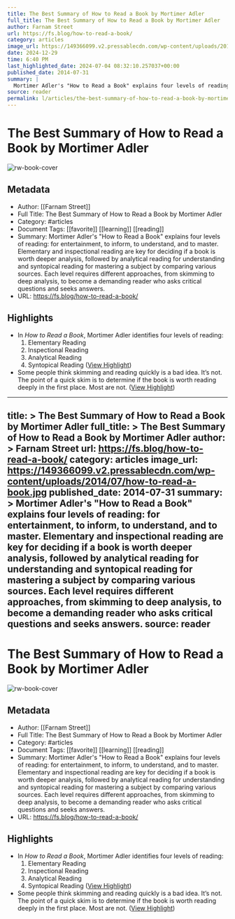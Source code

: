 ```yaml
---
title: The Best Summary of How to Read a Book by Mortimer Adler
full_title: The Best Summary of How to Read a Book by Mortimer Adler
author: Farnam Street
url: https://fs.blog/how-to-read-a-book/
category: articles
image_url: https://149366099.v2.pressablecdn.com/wp-content/uploads/2014/07/how-to-read-a-book.jpg
date: 2024-12-29
time: 6:40 PM
last_highlighted_date: 2024-07-04 08:32:10.257037+00:00
published_date: 2014-07-31
summary: |
  Mortimer Adler's "How to Read a Book" explains four levels of reading: for entertainment, to inform, to understand, and to master. Elementary and inspectional reading are key for deciding if a book is worth deeper analysis, followed by analytical reading for understanding and syntopical reading for mastering a subject by comparing various sources. Each level requires different approaches, from skimming to deep analysis, to become a demanding reader who asks critical questions and seeks answers.
source: reader
permalink: l/articles/the-best-summary-of-how-to-read-a-book-by-mortimer-adler
---
```

# The Best Summary of How to Read a Book by Mortimer Adler

![rw-book-cover](https://149366099.v2.pressablecdn.com/wp-content/uploads/2014/07/how-to-read-a-book.jpg)

## Metadata
- Author: [[Farnam Street]]
- Full Title: The Best Summary of How to Read a Book by Mortimer Adler
- Category: #articles
- Document Tags: [[favorite]] [[learning]] [[reading]] 
- Summary: Mortimer Adler's "How to Read a Book" explains four levels of reading: for entertainment, to inform, to understand, and to master. Elementary and inspectional reading are key for deciding if a book is worth deeper analysis, followed by analytical reading for understanding and syntopical reading for mastering a subject by comparing various sources. Each level requires different approaches, from skimming to deep analysis, to become a demanding reader who asks critical questions and seeks answers.
- URL: https://fs.blog/how-to-read-a-book/

## Highlights
- In *How to Read a Book*, Mortimer Adler identifies four levels of reading:
  1. Elementary Reading
  2. Inspectional Reading
  3. Analytical Reading
  4. Syntopical Reading ([View Highlight](https://read.readwise.io/read/01j1ydwxe5p9vztaxqawcr3tr1))
- Some people think skimming and reading quickly is a bad idea. It’s not.
  The point of a quick skim is to determine if the book is worth reading deeply in the first place. Most are not. ([View Highlight](https://read.readwise.io/read/01j1ydynpfpvjr6sjz8nbv53qz))


---
title: >
  The Best Summary of How to Read a Book by Mortimer Adler
full_title: >
  The Best Summary of How to Read a Book by Mortimer Adler
author: >
  Farnam Street
url: https://fs.blog/how-to-read-a-book/
category: articles
image_url: https://149366099.v2.pressablecdn.com/wp-content/uploads/2014/07/how-to-read-a-book.jpg
published_date: 2014-07-31
summary: >
  Mortimer Adler's "How to Read a Book" explains four levels of reading: for entertainment, to inform, to understand, and to master. Elementary and inspectional reading are key for deciding if a book is worth deeper analysis, followed by analytical reading for understanding and syntopical reading for mastering a subject by comparing various sources. Each level requires different approaches, from skimming to deep analysis, to become a demanding reader who asks critical questions and seeks answers.
source: reader
---
# The Best Summary of How to Read a Book by Mortimer Adler

![rw-book-cover](https://149366099.v2.pressablecdn.com/wp-content/uploads/2014/07/how-to-read-a-book.jpg)

## Metadata
- Author: [[Farnam Street]]
- Full Title: The Best Summary of How to Read a Book by Mortimer Adler
- Category: #articles
- Document Tags: [[favorite]] [[learning]] [[reading]] 
- Summary: Mortimer Adler's "How to Read a Book" explains four levels of reading: for entertainment, to inform, to understand, and to master. Elementary and inspectional reading are key for deciding if a book is worth deeper analysis, followed by analytical reading for understanding and syntopical reading for mastering a subject by comparing various sources. Each level requires different approaches, from skimming to deep analysis, to become a demanding reader who asks critical questions and seeks answers.
- URL: https://fs.blog/how-to-read-a-book/

## Highlights
- In *How to Read a Book*, Mortimer Adler identifies four levels of reading:
  1. Elementary Reading
  2. Inspectional Reading
  3. Analytical Reading
  4. Syntopical Reading ([View Highlight](https://read.readwise.io/read/01j1ydwxe5p9vztaxqawcr3tr1))
- Some people think skimming and reading quickly is a bad idea. It’s not.
  The point of a quick skim is to determine if the book is worth reading deeply in the first place. Most are not. ([View Highlight](https://read.readwise.io/read/01j1ydynpfpvjr6sjz8nbv53qz))


